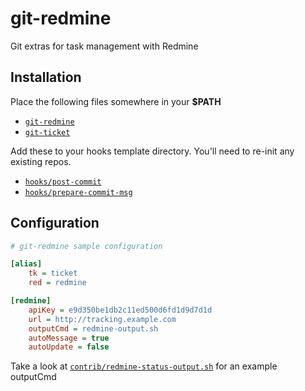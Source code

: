 git-redmine
===========

Git extras for task management with Redmine


Installation
------------

Place the following files somewhere in your **$PATH**

  * [`git-redmine`](./git-redmine)
  * [`git-ticket`](./git-ticket)

Add these to your hooks template directory. You'll need to re-init any existing repos.

  * [`hooks/post-commit`](hooks/post-commit)
  * [`hooks/prepare-commit-msg`](hooks/post-commit)


Configuration
-------------

```ini
# git-redmine sample configuration

[alias]
	tk = ticket
    red = redmine

[redmine]
	apiKey = e9d350be1db2c11ed500d6fd1d9d7d1d
    url = http://tracking.example.com
    outputCmd = redmine-output.sh
    autoMessage = true
    autoUpdate = false
```

Take a look at [`contrib/redmine-status-output.sh`](contrib/redmine-status-output.sh) for an example outputCmd

